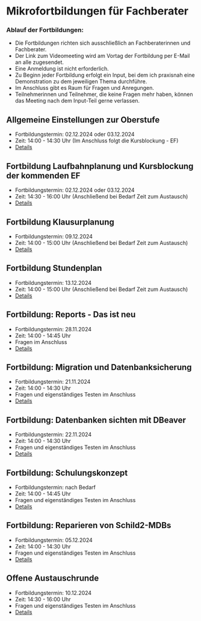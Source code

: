 # Mikrofortbildungen für Fachberater

### Ablauf der Fortbildungen:

+ Die Fortbildungen richten sich ausschließlich an Fachberaterinnen und Fachberater. 
+ Der Link zum Videomeeting wird am Vortag der Fortbildung per E-Mail an alle zugesendet.
+ Eine Anmeldung ist nicht erforderlich.
+ Zu Beginn jeder Fortbildung erfolgt ein Input, bei dem ich praxisnah eine Demonstration zu dem jeweiligen Thema durchführe.
+ Im Anschluss gibt es Raum für Fragen und Anregungen.
+ Teilnehmerinnen und Teilnehmer, die keine Fragen mehr haben, können das Meeting nach dem Input-Teil gerne verlassen.


## Allgemeine Einstellungen zur Oberstufe
+ Fortbildungstermin: 02.12.2024 oder 03.12.2024
+ Zeit: 14:00 - 14:30 Uhr (Im Anschluss folgt die Kursblockung - EF)
+ [Details](./GymnasialeOberstufeBasics/index.md)


## Fortbildung Laufbahnplanung und Kursblockung der kommenden EF
+ Fortbildungstermin: 02.12.2024 oder 03.12.2024
+ Zeit: 14:30 - 16:00 Uhr (Anschließend bei Bedarf Zeit zum Austausch) 
+ [Details](./EFBlockung/index.md)

## Fortbildung Klausurplanung
+ Fortbildungstermin: 09.12.2024 
+ Zeit: 14:00 - 15:00 Uhr (Anschließend bei Bedarf Zeit zum Austausch) 
+ [Details](./Klausurblockung/index.md)

## Fortbildung Stundenplan 
+ Fortbildungstermin: 13.12.2024 
+ Zeit: 14:00 - 15:00 Uhr (Anschließend bei Bedarf Zeit zum Austausch) 
+ [Details](./Stundenplan/index.md)


## Fortbildung: Reports - Das ist neu
+ Fortbildungstermin: 28.11.2024 
+ Zeit: 14:00 - 14:45 Uhr 
+ Fragen im Anschluss 
+ [Details](./Reports/index.md)

## Fortbildung: Migration und Datenbanksicherung
+ Fortbildungstermin: 21.11.2024 
+ Zeit: 14:00 - 14:30 Uhr 
+ Fragen und eigenständiges Testen im Anschluss
+ [Details](./MigrationSicherung/index.md)

## Fortbildung: Datenbanken sichten mit DBeaver
+ Fortbildungstermin: 22.11.2024 
+ Zeit: 14:00 - 14:30 Uhr 
+ Fragen und eigenständiges Testen im Anschluss
+ [Details](./DBeaver/index.md)

## Fortbildung: Schulungskonzept
+ Fortbildungstermin: nach Bedarf
+ Zeit: 14:00 - 14:45 Uhr 
+ Fragen und eigenständiges Testen im Anschluss
+ [Details](./Schulungskonzept/index.md)

## Fortbildung: Reparieren von Schild2-MDBs
+ Fortbildungstermin: 05.12.2024 
+ Zeit: 14:00 - 14:30 Uhr 
+ Fragen und eigenständiges Testen im Anschluss
+ [Details](./ReparaturMDB/index.md)

## Offene Austauschrunde
+ Fortbildungstermin: 10.12.2024 
+ Zeit: 14:30 - 16:00 Uhr 
+ Fragen und eigenständiges Testen im Anschluss
+ [Details](./Fragerunde/index.md)











